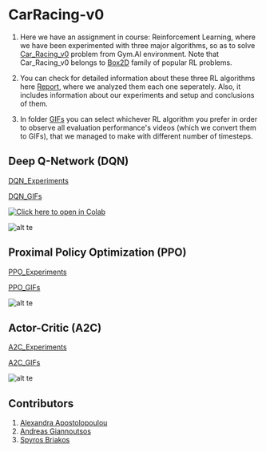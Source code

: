 # CarRacing-v0

1. Here we have an assignment in course: Reinforcement Learning, where we have been experimented with three major algorithms, so as to solve [Car_Racing_v0](https://gym.openai.com/envs/CarRacing-v0/) problem from Gym.AI environment. Note that Car_Racing_v0 belongs to [Box2D](https://gym.openai.com/envs/#box2d) family of popular RL problems. 

2. You can check for detailed information about these three RL algorithms here [Report](https://github.com/spympr/car_racer_gym/blob/main/Report.pdf), where we analyzed them each one seperately. Also, it includes information about our experiments and setup and conclusions of them.

3. In folder [GIFs](https://github.com/spympr/car_racer_gym/tree/main/GIFs) you can select whichever RL algorithm you prefer in order to observe all evaluation performance's videos (which we convert them to GIFs), that we managed to make with different number of timesteps.

## Deep Q-Network (DQN)

[DQN_Experiments](https://wandb.ai/andreas_giannoutsos/gym_car_racer/reports/DQN-Experiments---Vmlldzo0OTU0NzQ)

[DQN_GIFs](https://github.com/spympr/car_racer_gym/tree/main/GIFs/DQN)

[![Click here to open in Colab](https://colab.research.google.com/assets/colab-badge.svg)](https://colab.research.google.com/github/spympr/car_racer_gym/blob/main/DQN.ipynb)

![alt te](https://github.com/spympr/car_racer_gym/blob/main/GIFs/DQN/Steps_2000.gif)


## Proximal Policy Optimization (PPO)

[PPO_Experiments](https://wandb.ai/andreas_giannoutsos/gym_car_racer/reports/Proximal-Policy-Optimization-PPO-Experiments--Vmlldzo0OTU3MDA)

[PPO_GIFs](https://github.com/spympr/car_racer_gym/tree/main/GIFs/PPO)

![alt te](https://github.com/spympr/car_racer_gym/blob/main/GIFs/PPO/Steps_5000.gif)

## Actor-Critic (A2C)

[A2C_Experiments](https://wandb.ai/andreas_giannoutsos/gym_car_racer/reports/-ctor-Critic-A2C-Experiments--Vmlldzo0OTU3NDA)

[A2C_GIFs](https://github.com/spympr/car_racer_gym/tree/main/GIFs/A2C)

![alt te](https://github.com/spympr/car_racer_gym/blob/main/GIFs/A2C/g16-5000.gif)


## Contributors
1. [Alexandra Apostolopoulou](https://github.com/alexaapo)
2. [Andreas Giannoutsos](https://github.com/AGiannoutsos)
3. [Spyros Briakos](https://github.com/spympr)
